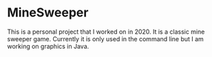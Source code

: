 # MineSweeper
This is a personal project that I worked on in 2020. It is a classic mine sweeper game. Currently it is only used in the command line but I am working on graphics in Java.
